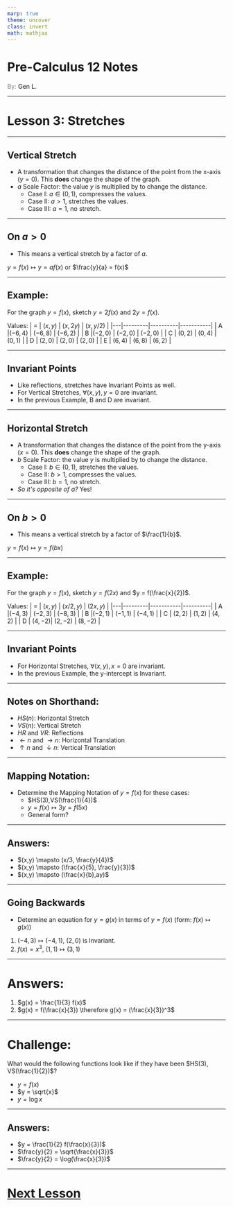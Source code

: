 ```yaml
---
marp: true
theme: uncover
class: invert
math: mathjax
---
```


# <!--fit--> Pre-Calculus 12 Notes
<span style="color:grey">By:</span> Gen L.

<!--_footer: In partnership with Hyperion University, 2024-->

---
<!--paginate: true-->

# Lesson 3: Stretches

---

## Vertical Stretch

* A transformation that changes the distance of the point from the x-axis ($y = 0$). This **does** change the shape of the graph.
* $a$ Scale Factor: the value $y$ is multiplied by to change the distance.
    * Case I: $a \in (0,1)$, compresses the values.
    * Case II: $a > 1$, stretches the values.
    * Case III: $a = 1$, no stretch.

---

## On $a > 0$
* This means a vertical stretch by a factor of $a$.

$y = f(x) \mapsto y = af(x)$ or $\frac{y}{a} = f(x)$

---

## Example:

For the graph $y = f(x)$, sketch $y = 2f(x)$ and $2y = f(x)$.

Values:
| = | $(x,y)$ | $(x,2y)$ | $(x,y/2)$ |
|---|---------|----------|-----------|
| A |$(-6,4)$ | $(-6,8)$ |  $(-6,2)$ |
| B |$(-2,0)$ | $(-2,0)$ |  $(-2,0)$ |
| C | $(0,2)$ |  $(0,4)$ |  $(0,1)$  |
| D | $(2,0)$ |  $(2,0)$ |  $(2,0)$  |
| E | $(6,4)$ |  $(6,8)$ |  $(6,2)$  |

---

## Invariant Points

* Like reflections, stretches have Invariant Points as well.
* For Vertical Stretches, $\forall (x,y), y = 0$ are invariant.
* In the previous Example, B and D are invariant.

---

## Horizontal Stretch

* A transformation that changes the distance of the point from the y-axis ($x = 0$). This **does** change the shape of the graph.
* $b$ Scale Factor: the value $y$ is multiplied by to change the distance.
    * Case I: $b \in (0,1)$, stretches the values.
    * Case II: $b > 1$, compresses the values.
    * Case III: $b = 1$, no stretch.
* *So it's opposite of $a$?* Yes!

---

## On $b > 0$
* This means a vertical stretch by a factor of $\frac{1}{b}$.

$y = f(x) \mapsto y = f(bx)$

---

## Example:

For the graph $y = f(x)$, sketch $y = f(2x)$ and $y = f(\frac{x}{2})$.

Values:
| = | $(x,y)$ | $(x/2,y)$ | $(2x,y)$ |
|---|---------|-----------|----------|
| A |$(-4,3)$ | $(-2,3)$  | $(-8,3)$ |
| B |$(-2,1)$ | $(-1,1)$  | $(-4,1)$ |
| C | $(2,2)$ |  $(1,2)$  | $(4,2)$  |
| D | $(4,-2)$|  $(2,-2)$ | $(8,-2)$ |

---

## Invariant Points

* For Horizontal Stretches, $\forall (x,y), x = 0$ are invariant.
* In the previous Example, the y-intercept is Invariant.

---

## Notes on Shorthand:

* $HS(n)$: Horizontal Stretch
* $VS(n)$: Vertical Stretch
* $HR$ and $VR$: Reflections
* $\leftarrow n$ and $\rightarrow n$: Horizontal Translation
* $\uparrow n$ and $\downarrow n$: Vertical Translation

---

## Mapping Notation:

* Determine the Mapping Notation of $y = f(x)$ for these cases:
    * $HS(3),VS(\frac{1}{4})$
    * $y = f(x) \mapsto 3y = f(5x)$
    * General form?

---

## Answers:

* $(x,y) \mapsto (x/3, \frac{y}{4})$
* $(x,y) \mapsto (\frac{x}{5}, \frac{y}{3})$
* $(x,y) \mapsto (\frac{x}{b},ay)$

---

## Going Backwards

* Determine an equation for $y = g(x)$ in terms of $y = f(x)$ (form: $f(x) \mapsto g(x)$)
1. $(-4,3) \mapsto (-4,1)$, $(2,0)$ is Invariant.
2. $f(x) = x^3$, $(1,1) \mapsto (3,1)$

---

# Answers:

1. $g(x) = \frac{1}{3} f(x)$
2. $g(x) = f(\frac{x}{3}) \therefore g(x) = (\frac{x}{3})^3$

---

# Challenge:

What would the following functions look like if they have been $HS(3), VS(\frac{1}{2})$?
* $y = f(x)$
* $y = \sqrt{x}$
* $y = \log x$

---

## Answers:

* $y = \frac{1}{2} f(\frac{x}{3})$
* $\frac{y}{2} = \sqrt{\frac{x}{3}}$
* $\frac{y}{2} = \log(\frac{x}{3})$

---

# [Next Lesson](Lesson%204.html)